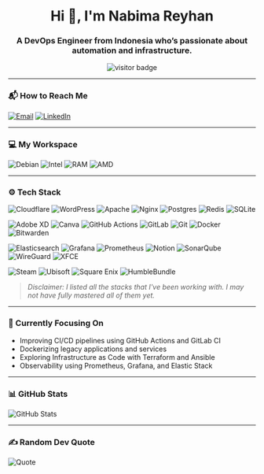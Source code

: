 <h1 align="center">Hi 👋, I'm Nabima Reyhan</h1>
<h3 align="center">A DevOps Engineer from Indonesia who’s passionate about automation and infrastructure.</h3>

<p align="center">
  <img src="https://komarev.com/ghpvc/?username=opisboy29&label=Profile%20Views&color=0e75b6&style=flat-square" alt="visitor badge" />
</p>

---

### 📬 How to Reach Me

[![Email](https://img.shields.io/badge/Email-emperorcandy29@gmail.com-blue?style=flat-square&logo=gmail)](mailto:emperorcandy29@gmail.com)
[![LinkedIn](https://img.shields.io/badge/LinkedIn-%230077B5.svg?logo=linkedin&logoColor=white)](https://www.linkedin.com/in/nabima-reyhan-687b1b130/)

---

### 💻 My Workspace

![Debian](https://img.shields.io/badge/Debian-Desktop-A81D33?style=for-the-badge&logo=debian&logoColor=white)
![Intel](https://img.shields.io/badge/Intel-Core_i5_8th-0071C5?style=for-the-badge&logo=intel&logoColor=white)
![RAM](https://img.shields.io/badge/RAM-16GB-007ACC?style=for-the-badge)
![AMD](https://img.shields.io/badge/AMD-RX_6600-ED1C24?style=for-the-badge&logo=amd&logoColor=white)

---

### ⚙️ Tech Stack

![Cloudflare](https://img.shields.io/badge/Cloudflare-F38020?style=flat-square&logo=cloudflare&logoColor=white)
![WordPress](https://img.shields.io/badge/WordPress-21759B?style=flat-square&logo=wordpress&logoColor=white)
![Apache](https://img.shields.io/badge/Apache-D22128?style=flat-square&logo=apache&logoColor=white)
![Nginx](https://img.shields.io/badge/Nginx-009639?style=flat-square&logo=nginx&logoColor=white)
![Postgres](https://img.shields.io/badge/Postgres-336791?style=flat-square&logo=postgresql&logoColor=white)
![Redis](https://img.shields.io/badge/Redis-DC382D?style=flat-square&logo=redis&logoColor=white)
![SQLite](https://img.shields.io/badge/SQLite-003B57?style=flat-square&logo=sqlite&logoColor=white)

![Adobe XD](https://img.shields.io/badge/Adobe_XD-FF61F6?style=flat-square&logo=adobexd&logoColor=white)
![Canva](https://img.shields.io/badge/Canva-00C4CC?style=flat-square&logo=canva&logoColor=white)
![GitHub Actions](https://img.shields.io/badge/GitHub_Actions-2088FF?style=flat-square&logo=githubactions&logoColor=white)
![GitLab](https://img.shields.io/badge/GitLab-FC6D26?style=flat-square&logo=gitlab&logoColor=white)
![Git](https://img.shields.io/badge/Git-F05032?style=flat-square&logo=git&logoColor=white)
![Docker](https://img.shields.io/badge/Docker-2496ED?style=flat-square&logo=docker&logoColor=white)
![Bitwarden](https://img.shields.io/badge/Bitwarden-175DDC?style=flat-square&logo=bitwarden&logoColor=white)

![Elasticsearch](https://img.shields.io/badge/Elasticsearch-005571?style=flat-square&logo=elasticsearch&logoColor=white)
![Grafana](https://img.shields.io/badge/Grafana-F46800?style=flat-square&logo=grafana&logoColor=white)
![Prometheus](https://img.shields.io/badge/Prometheus-E6522C?style=flat-square&logo=prometheus&logoColor=white)
![Notion](https://img.shields.io/badge/Notion-000000?style=flat-square&logo=notion&logoColor=white)
![SonarQube](https://img.shields.io/badge/Sonarqube-4E9BCD?style=flat-square&logo=sonarqube&logoColor=white)
![WireGuard](https://img.shields.io/badge/WireGuard-88171A?style=flat-square&logo=wireguard&logoColor=white)
![XFCE](https://img.shields.io/badge/XFCE-2284F2?style=flat-square&logo=xfce&logoColor=white)

![Steam](https://img.shields.io/badge/Steam-000000?style=flat-square&logo=steam&logoColor=white)
![Ubisoft](https://img.shields.io/badge/Ubisoft-000000?style=flat-square&logo=ubisoft&logoColor=white)
![Square Enix](https://img.shields.io/badge/Square_Enix-DD0B0B?style=flat-square)
![HumbleBundle](https://img.shields.io/badge/Humble_Bundle-CC2929?style=flat-square)

> *Disclaimer: I listed all the stacks that I've been working with. I may not have fully mastered all of them yet.*

---

### 🎯 Currently Focusing On

- Improving CI/CD pipelines using GitHub Actions and GitLab CI  
- Dockerizing legacy applications and services  
- Exploring Infrastructure as Code with Terraform and Ansible  
- Observability using Prometheus, Grafana, and Elastic Stack

---

### 📊 GitHub Stats

![GitHub Stats](https://github-readme-stats.vercel.app/api?username=opisboy29&show_icons=true&theme=github_dark)

---

### ✍️ Random Dev Quote

![Quote](https://quotes-github-readme.vercel.app/api?type=horizontal&theme=radical)
